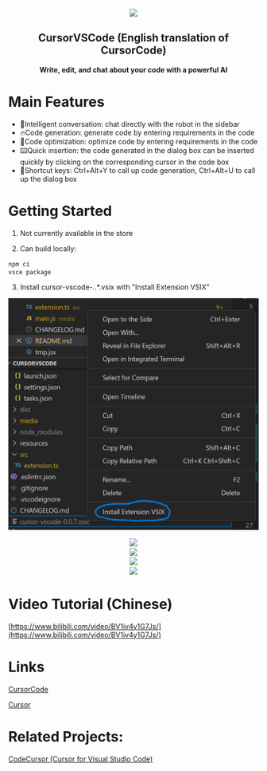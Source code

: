 <h2 align="center"><img src="https://s1.ax1x.com/2023/03/24/ppBM3CV.png" height="120">
<br><br>CursorVSCode (English translation of CursorCode)</h2>
<p align="center"><strong>Write, edit, and chat about your code with a powerful AI</strong></p>

# Main Features

- 📃Intelligent conversation: chat directly with the robot in the sidebar
- 🔥Code generation: generate code by entering requirements in the code
- 📝Code optimization: optimize code by entering requirements in the code
- :keyboard:Quick insertion: the code generated in the dialog box can be inserted quickly by clicking on the corresponding cursor in the code box
- :key:Shortcut keys: Ctrl+Alt+Y to call up code generation, Ctrl+Alt+U to call up the dialog box

# Getting Started

1. Not currently available in the store

2. Can build locally: 
```
npm ci
vsce package
```
3. Install cursor-vscode-*.*.*.vsix with "Install Extension VSIX"

![Install extension](Install.png "Install extension")

<center><img src="https://s1.ax1x.com/2023/03/24/ppBBykV.png"></center>

<center><img src="https://s1.ax1x.com/2023/03/24/ppBBykV.png"></center>

<center><img src="https://s1.ax1x.com/2023/03/24/ppBB6YT.png"></center>

<center><img src="https://s1.ax1x.com/2023/03/24/ppBBcfU.png"></center>



# Video Tutorial (Chinese)

[https://www.bilibili.com/video/BV1iv4y1G7Js/](https://www.bilibili.com/video/BV1iv4y1G7Js/)

# Links

[CursorCode](https://github.com/Meteo-Pig/CursorCode)

[Cursor](https://www.cursor.so/)

# Related Projects:

[CodeCursor (Cursor for Visual Studio Code)](https://github.com/Helixform/CodeCursor)